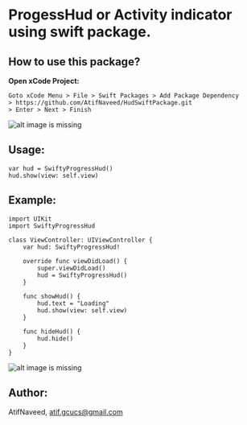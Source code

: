# ProgessHud or Activity indicator using swift package.

## How to use this package?
**Open xCode Project:**

    Goto xCode Menu > File > Swift Packages > Add Package Dependency 
    > https://github.com/AtifNaveed/HudSwiftPackage.git 
    > Enter > Next > Finish

![alt image is missing](https://res.cloudinary.com/atifcloud/image/upload/c_scale,h_285/v1569500900/2_ocwgue.png)


## Usage:
    var hud = SwiftyProgressHud()
    hud.show(view: self.view)

## Example:

    import UIKit
    import SwiftyProgressHud

    class ViewController: UIViewController {
        var hud: SwiftyProgressHud!
    
        override func viewDidLoad() {
            super.viewDidLoad()
            hud = SwiftyProgressHud()
        }
    
        func showHud() {
            hud.text = "Loading"
            hud.show(view: self.view)
        }
    
        func hideHud() {
            hud.hide()
        }
    }

![alt image is missing](https://res.cloudinary.com/atifcloud/image/upload/c_scale,h_656/v1569500898/1_ddtx3s.png)


## Author:

AtifNaveed, atif.gcucs@gmail.com




